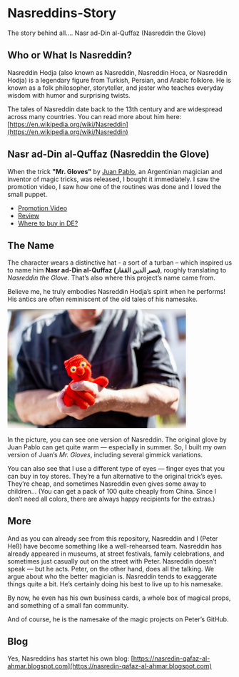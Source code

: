 # Nasreddins-Story
The story behind all.... Nasr ad-Din al-Quffaz (Nasreddin the Glove)

## Who or What Is Nasreddin?

Nasreddin Hodja (also known as Nasreddin, Nasreddin Hoca, or Nasreddin Hodja) is a legendary figure from Turkish, Persian, and Arabic folklore. He is known as a folk philosopher, storyteller, and jester who teaches everyday wisdom with humor and surprising twists.

The tales of Nasreddin date back to the 13th century and are widespread across many countries. You can read more about him here: [https://en.wikipedia.org/wiki/Nasreddin](https://en.wikipedia.org/wiki/Nasreddin)

## Nasr ad-Din al-Quffaz (Nasreddin the Glove)

When the trick **"Mr. Gloves"** by [Juan Pablo](https://www.penguinmagic.com/magician/juan-pablo), an Argentinian magician and inventor of magic tricks, was released, I bought it immediately. I saw the promotion video, I saw how one of the routines was done and I loved the small puppet.

* [Promotion Video](https://cdn.penguinmagic.com/h264/trailers/65de239961f04_360p.mp4)
* [Review](https://www.youtube.com/watch?v=njTG4mPjbsg)
* [Where to buy in DE?](https://secret-magic-store.de/collections/zoom-meeting-06-02-2024/products/mr-gloves-juan-pablo)

## The Name

The character wears a distinctive hat - a sort of a turban – which inspired us to name him **Nasr ad-Din al-Quffaz (نصر الدين القفاز)**, roughly translating to *Nasreddin the Glove*. That’s also where this project’s name came from.

Believe me, he truly embodies Nasreddin Hodja’s spirit when he performs! His antics are often reminiscent of the old tales of his namesake.

<img src="Images/NassredinUndPeter.jpg" alt="Nasreddin the Glove with Peter" width="400">

In the picture, you can see one version of Nasreddin. The original glove by Juan Pablo can get quite warm — especially in summer. So, I built my own version of Juan’s *Mr. Gloves*, including several gimmick variations.

You can also see that I use a different type of eyes — finger eyes that you can buy in toy stores. They’re a fun alternative to the original trick’s eyes. They’re cheap, and sometimes Nasreddin even gives some away to children... (You can get a pack of 100 quite cheaply from China. Since I don’t need all colors, there are always happy recipients for the extras.)

## More

And as you can already see from this repository, Nasreddin and I (Peter Heß) have become something like a well-rehearsed team. Nasreddin has already appeared in museums, at street festivals, family celebrations, and sometimes just casually out on the street with Peter. Nasreddin doesn’t speak — but he acts. Peter, on the other hand, does all the talking. We argue about who the better magician is. Nasreddin tends to exaggerate things quite a bit. He’s certainly doing his best to live up to his namesake.

By now, he even has his own business cards, a whole box of magical props, and something of a small fan community.

And of course, he is the namesake of the magic projects on Peter’s GitHub.

## Blog

Yes, Nasreddins has startet his own blog: [https://nasredin-qafaz-al-ahmar.blogspot.com](https://nasredin-qafaz-al-ahmar.blogspot.com)

